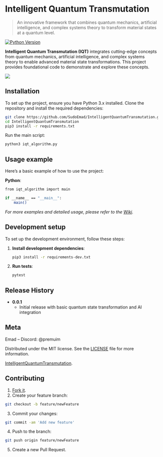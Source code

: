 # Intelligent Quantum Transmutation

> An innovative framework that combines quantum mechanics, artificial intelligence, and complex systems theory to transform material states at a quantum level.

[![Python Version][python-image]][python-url]

**Intelligent Quantum Transmutation (IQT)** integrates cutting-edge concepts from quantum mechanics, artificial intelligence, and complex systems theory to enable advanced material state transformations. This project provides foundational code to demonstrate and explore these concepts.

![](header.png)  <!-- Ensure you have a header image or remove this line -->

## Installation

To set up the project, ensure you have Python 3.x installed. Clone the repository and install the required dependencies:

```sh
git clone https://github.com/SudoEmad/IntelligentQuantumTransmutation.git
cd IntelligentQuantumTransmutation
pip3 install -r requirements.txt
```

Run the main script:
   ```sh
   python3 iqt_algorithm.py
   ```

## Usage example

Here’s a basic example of how to use the project:

**Python**:
```sh
from iqt_algorithm import main

if __name__ == "__main__":
    main()
```

_For more examples and detailed usage, please refer to the [Wiki][wiki]._

## Development setup

To set up the development environment, follow these steps:

1. **Install development dependencies**:
    ```sh
    pip3 install -r requirements-dev.txt
    ```

2. **Run tests**:
    ```sh
    pytest
    ```

## Release History

* **0.0.1**
    * Initial release with basic quantum state transformation and AI integration

## Meta

Emad – Discord: @premuim

Distributed under the MIT license. See the [LICENSE](LICENSE) file for more information.

[IntelligentQuantumTransmutation](https://github.com/SudoEmad/IntelligentQuantumTransmutation).

## Contributing

1. [Fork it](https://github.com/SudoEmad/IntelligentQuantumTransmutation/fork).
2. Create your feature branch:
```sh
git checkout -b feature/newFeature
```
3. Commit your changes:
```sh
git commit -am 'Add new feature'
```
4. Push to the branch:
```sh
git push origin feature/newFeature
```
5. Create a new Pull Request.

<!-- Markdown link & img dfn's -->
[python-image]: https://img.shields.io/badge/python-3.x-blue.svg
[python-url]: https://www.python.org/
[wiki]: https://github.com/SudoEmad/IntelligentQuantumTransmutation/wiki
```
